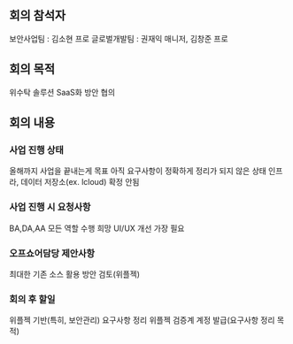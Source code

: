 ```table-of-contents
```


## 회의 참석자
보안사업팀 : 김소현 프로
글로벌개발팀 : 권재익 매니저, 김창준 프로

## 회의 목적
위수탁 솔루션 SaaS화 방안 협의

## 회의 내용

### 사업 진행 상태
올해까지 사업을 끝내는게 목표
아직 요구사항이 정확하게 정리가 되지 않은 상태
인프라, 데이터 저장소(ex. lcloud) 확정 안됨

### 사업 진행 시 요청사항
BA,DA,AA 모든 역할 수행 희망
UI/UX 개선 가장 필요

### 오프쇼어담당 제안사항
최대한 기존 소스 활용 방안 검토(위플젝)

### 회의 후 할일
위플젝 기반(특히, 보안관리) 요구사항 정리
위플젝 검증계 계정 발급(요구사항 정리 목적)

